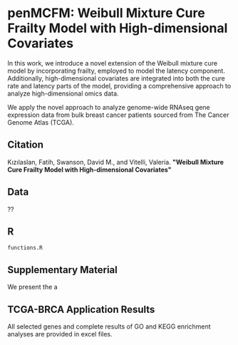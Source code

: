 # penMCFM: Weibull Mixture Cure Frailty Model with High-dimensional Covariates  

 In this work,  we introduce a novel extension of the Weibull mixture cure model by incorporating frailty, employed to model the latency component. Additionally, high-dimensional covariates are integrated into both the cure rate and latency parts of the model, providing a comprehensive approach to analyze high-dimensional omics data. 

 We apply the novel approach to analyze genome-wide RNAseq gene expression data from bulk breast cancer patients sourced from  The Cancer Genome Atlas (TCGA). 


## Citation

Kızılaslan, Fatih, Swanson, David M., and Vitelli, Valeria. **"Weibull Mixture Cure Frailty Model with High-dimensional Covariates"** 

## Data

??

## R

``functions.R``

## Supplementary Material

We present the  a

## TCGA-BRCA Application Results

All selected genes and complete results of GO and KEGG enrichment analyses are provided in  excel files.

